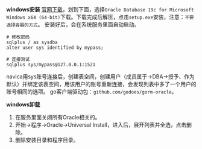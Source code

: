 **windows安装**
[官网下载](https://www.oracle.com/database/technologies/oracle-database-software-downloads.html)，划到下面，选择`Oracle Database 19c for Microsoft Windows x64 (64-bit)`下载。下载完成后解压，点击`setup.exe`安装，注意：`不要选择容器的方式`。
安装好后，会在系统服务里面自动启动。
```
# 修改密码
sqlplus / as sysdba
alter user sys identified by mypass;

# 连接测试
sqlplus sys/mypass@127.0.0.1:1521
```
navica用sys账号连接后，创建表空间，创建用户（成员属于->DBA->授予、作为默认）并绑定该表空间，用该用户的账号重新连接，会发现列表中多了一个用户的账号相同的选项。
go客户端驱动包：`github.com/godoes/gorm-oracle`。

**windows卸载**
1. 在服务里面关闭所有Oracle相关的。
2. 开始->程序->Oracle->Universal Install，进入后，展开列表并全选，点击删除。
3. 删除安装目录和程序目录。